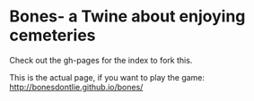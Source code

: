# Bones- a Twine about enjoying cemeteries

Check out the gh-pages for the index to fork this.
<div>This is the actual page, if you want to play the game: <a href="http://bonesdontlie.github.io/bones/">http://bonesdontlie.github.io/bones/</a>
